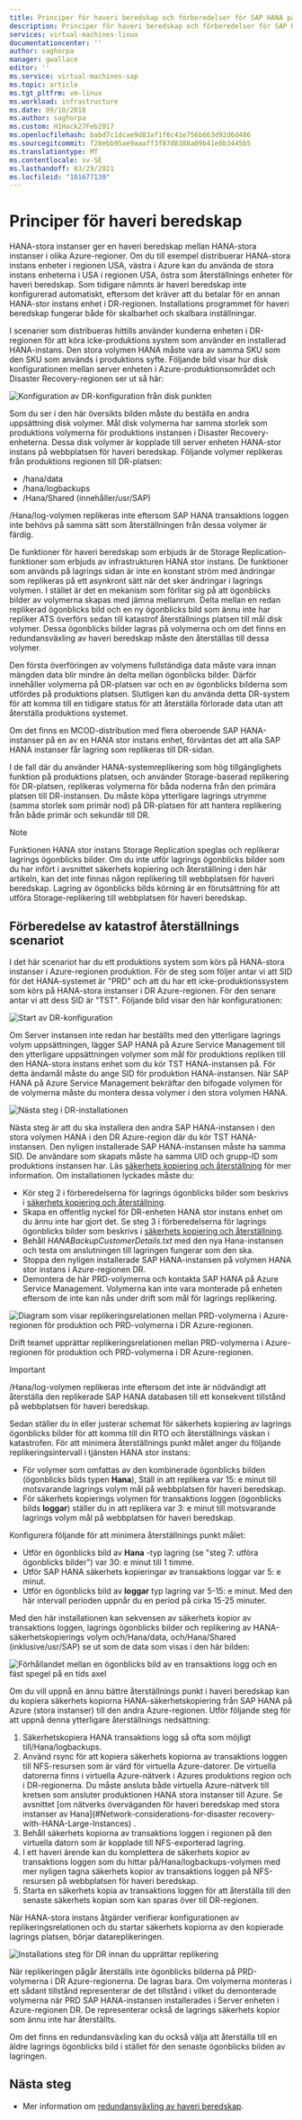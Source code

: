 ```yaml
---
title: Principer för haveri beredskap och förberedelser för SAP HANA på Azure (stora instanser) | Microsoft Docs
description: Principer för haveri beredskap och förberedelser för SAP HANA på Azure (stora instanser)
services: virtual-machines-linux
documentationcenter: ''
author: saghorpa
manager: gwallace
editor: ''
ms.service: virtual-machines-sap
ms.topic: article
ms.tgt_pltfrm: vm-linux
ms.workload: infrastructure
ms.date: 09/10/2018
ms.author: saghorpa
ms.custom: H1Hack27Feb2017
ms.openlocfilehash: babd7c1dcae9d83af1f6c41e756b663d92d6d486
ms.sourcegitcommit: f28ebb95ae9aaaff3f87d8388a09b41e0b3445b5
ms.translationtype: MT
ms.contentlocale: sv-SE
ms.lasthandoff: 03/29/2021
ms.locfileid: "101677130"
---
```

# <a name="disaster-recovery-principles"></a>Principer för haveri beredskap

HANA-stora instanser ger en haveri beredskap mellan HANA-stora instanser i olika Azure-regioner. Om du till exempel distribuerar HANA-stora instans enheter i regionen USA, västra i Azure kan du använda de stora instans enheterna i USA i regionen USA, östra som återställnings enheter för haveri beredskap. Som tidigare nämnts är haveri beredskap inte konfigurerad automatiskt, eftersom det kräver att du betalar för en annan HANA-stor instans enhet i DR-regionen. Installations programmet för haveri beredskap fungerar både för skalbarhet och skalbara inställningar. 

I scenarier som distribueras hittills använder kunderna enheten i DR-regionen för att köra icke-produktions system som använder en installerad HANA-instans. Den stora volymen HANA måste vara av samma SKU som den SKU som används i produktions syfte. Följande bild visar hur disk konfigurationen mellan server enheten i Azure-produktionsområdet och Disaster Recovery-regionen ser ut så här:

![Konfiguration av DR-konfiguration från disk punkten](./media/hana-overview-high-availability-disaster-recovery/disaster_recovery_setup.PNG)

Som du ser i den här översikts bilden måste du beställa en andra uppsättning disk volymer. Mål disk volymerna har samma storlek som produktions volymerna för produktions instansen i Disaster Recovery-enheterna. Dessa disk volymer är kopplade till server enheten HANA-stor instans på webbplatsen för haveri beredskap. Följande volymer replikeras från produktions regionen till DR-platsen:

- /hana/data
- /hana/logbackups 
- /Hana/Shared (innehåller/usr/SAP)

/Hana/log-volymen replikeras inte eftersom SAP HANA transaktions loggen inte behövs på samma sätt som återställningen från dessa volymer är färdig. 

De funktioner för haveri beredskap som erbjuds är de Storage Replication-funktioner som erbjuds av infrastrukturen HANA stor instans. De funktioner som används på lagrings sidan är inte en konstant ström med ändringar som replikeras på ett asynkront sätt när det sker ändringar i lagrings volymen. I stället är det en mekanism som förlitar sig på att ögonblicks bilder av volymerna skapas med jämna mellanrum. Delta mellan en redan replikerad ögonblicks bild och en ny ögonblicks bild som ännu inte har repliker ATS överförs sedan till katastrof återställnings platsen till mål disk volymer.  Dessa ögonblicks bilder lagras på volymerna och om det finns en redundansväxling av haveri beredskap måste den återställas till dessa volymer.  

Den första överföringen av volymens fullständiga data måste vara innan mängden data blir mindre än delta mellan ögonblicks bilder. Därför innehåller volymerna på DR-platsen var och en av ögonblicks bilderna som utfördes på produktions platsen. Slutligen kan du använda detta DR-system för att komma till en tidigare status för att återställa förlorade data utan att återställa produktions systemet.

Om det finns en MCOD-distribution med flera oberoende SAP HANA-instanser på en av en HANA stor instans enhet, förväntas det att alla SAP HANA instanser får lagring som replikeras till DR-sidan.

I de fall där du använder HANA-systemreplikering som hög tillgänglighets funktion på produktions platsen, och använder Storage-baserad replikering för DR-platsen, replikeras volymerna för båda noderna från den primära platsen till DR-instansen. Du måste köpa ytterligare lagrings utrymme (samma storlek som primär nod) på DR-platsen för att hantera replikering från både primär och sekundär till DR. 



>[!NOTE]
>Funktionen HANA stor instans Storage Replication speglas och replikerar lagrings ögonblicks bilder. Om du inte utför lagrings ögonblicks bilder som du har infört i avsnittet säkerhets kopiering och återställning i den här artikeln, kan det inte finnas någon replikering till webbplatsen för haveri beredskap. Lagring av ögonblicks bilds körning är en förutsättning för att utföra Storage-replikering till webbplatsen för haveri beredskap.



## <a name="preparation-of-the-disaster-recovery-scenario"></a>Förberedelse av katastrof återställnings scenariot
I det här scenariot har du ett produktions system som körs på HANA-stora instanser i Azure-regionen produktion. För de steg som följer antar vi att SID för det HANA-systemet är "PRD" och att du har ett icke-produktionssystem som körs på HANA-stora instanser i DR Azure-regionen. För den senare antar vi att dess SID är "TST". Följande bild visar den här konfigurationen:

![Start av DR-konfiguration](./media/hana-overview-high-availability-disaster-recovery/disaster_recovery_start1.PNG)

Om Server instansen inte redan har beställts med den ytterligare lagrings volym uppsättningen, lägger SAP HANA på Azure Service Management till den ytterligare uppsättningen volymer som mål för produktions repliken till den HANA-stora instans enhet som du kör TST HANA-instansen på. För detta ändamål måste du ange SID för produktion HANA-instansen. När SAP HANA på Azure Service Management bekräftar den bifogade volymen för de volymerna måste du montera dessa volymer i den stora volymen HANA.

![Nästa steg i DR-installationen](./media/hana-overview-high-availability-disaster-recovery/disaster_recovery_start2.PNG)

Nästa steg är att du ska installera den andra SAP HANA-instansen i den stora volymen HANA i den DR Azure-region där du kör TST HANA-instansen. Den nyligen installerade SAP HANA-instansen måste ha samma SID. De användare som skapats måste ha samma UID och grupp-ID som produktions instansen har. Läs [säkerhets kopiering och återställning](hana-backup-restore.md) för mer information. Om installationen lyckades måste du:

- Kör steg 2 i förberedelserna för lagrings ögonblicks bilder som beskrivs i [säkerhets kopiering och återställning](hana-backup-restore.md).
- Skapa en offentlig nyckel för DR-enheten HANA stor instans enhet om du ännu inte har gjort det. Se steg 3 i förberedelserna för lagrings ögonblicks bilder som beskrivs i [säkerhets kopiering och återställning](hana-backup-restore.md).
- Behåll *HANABackupCustomerDetails.txt* med den nya Hana-instansen och testa om anslutningen till lagringen fungerar som den ska.  
- Stoppa den nyligen installerade SAP HANA-instansen på volymen HANA stor instans i Azure-regionen DR.
- Demontera de här PRD-volymerna och kontakta SAP HANA på Azure Service Management. Volymerna kan inte vara monterade på enheten eftersom de inte kan nås under drift som mål för lagrings replikering.  

![Diagram som visar replikeringsrelationen mellan PRD-volymerna i Azure-regionen för produktion och PRD-volymerna i DR Azure-regionen.](./media/hana-overview-high-availability-disaster-recovery/disaster_recovery_start3.PNG)

Drift teamet upprättar replikeringsrelationen mellan PRD-volymerna i Azure-regionen för produktion och PRD-volymerna i DR Azure-regionen.

>[!IMPORTANT]
>/Hana/log-volymen replikeras inte eftersom det inte är nödvändigt att återställa den replikerade SAP HANA databasen till ett konsekvent tillstånd på webbplatsen för haveri beredskap.

Sedan ställer du in eller justerar schemat för säkerhets kopiering av lagrings ögonblicks bilder för att komma till din RTO och återställnings väskan i katastrofen. För att minimera återställnings punkt målet anger du följande replikeringsintervall i tjänsten HANA stor instans:
- För volymer som omfattas av den kombinerade ögonblicks bilden (ögonblicks bilds typen **Hana**), Ställ in att replikera var 15: e minut till motsvarande lagrings volym mål på webbplatsen för haveri beredskap.
- För säkerhets kopierings volymen för transaktions loggen (ögonblicks bilds **loggar**) ställer du in att replikera var 3: e minut till motsvarande lagrings volym mål på webbplatsen för haveri beredskap.

Konfigurera följande för att minimera återställnings punkt målet:
- Utför en ögonblicks bild av **Hana** -typ lagring (se "steg 7: utföra ögonblicks bilder") var 30: e minut till 1 timme.
- Utför SAP HANA säkerhets kopieringar av transaktions loggar var 5: e minut.
- Utför en ögonblicks bild av **loggar** typ lagring var 5-15: e minut. Med den här intervall perioden uppnår du en period på cirka 15-25 minuter.

Med den här installationen kan sekvensen av säkerhets kopior av transaktions loggen, lagrings ögonblicks bilder och replikering av HANA-säkerhetskopierings volym och/Hana/data, och/Hana/Shared (inklusive/usr/SAP) se ut som de data som visas i den här bilden:

 ![Förhållandet mellan en ögonblicks bild av en transaktions logg och en fäst spegel på en tids axel](./media/hana-overview-high-availability-disaster-recovery/snapmirror.PNG)

Om du vill uppnå en ännu bättre återställnings punkt i haveri beredskap kan du kopiera säkerhets kopiorna HANA-säkerhetskopiering från SAP HANA på Azure (stora instanser) till den andra Azure-regionen. Utför följande steg för att uppnå denna ytterligare återställnings nedsättning:

1. Säkerhetskopiera HANA transaktions logg så ofta som möjligt till/Hana/logbackups.
1. Använd rsync för att kopiera säkerhets kopiorna av transaktions loggen till NFS-resursen som är värd för virtuella Azure-datorer. De virtuella datorerna finns i virtuella Azure-nätverk i Azures produktions region och i DR-regionerna. Du måste ansluta både virtuella Azure-nätverk till kretsen som ansluter produktionen HANA stora instanser till Azure. Se avsnittet [om nätverks överväganden för haveri beredskap med stora instanser av Hana](#Network-considerations-for-disaster recovery-with-HANA-Large-Instances) . 
1. Behåll säkerhets kopiorna av transaktions loggen i regionen på den virtuella datorn som är kopplade till NFS-exporterad lagring.
1. I ett haveri ärende kan du komplettera de säkerhets kopior av transaktions loggen som du hittar på/Hana/logbackups-volymen med mer nyligen tagna säkerhets kopior av transaktions loggen på NFS-resursen på webbplatsen för haveri beredskap. 
1. Starta en säkerhets kopia av transaktions loggen för att återställa till den senaste säkerhets kopian som kan sparas över till DR-regionen.

När HANA-stora instans åtgärder verifierar konfigurationen av replikeringsrelationen och du startar säkerhets kopiorna av den kopierade lagrings platsen, börjar datareplikeringen.

![Installations steg för DR innan du upprättar replikering](./media/hana-overview-high-availability-disaster-recovery/disaster_recovery_start4.PNG)

När replikeringen pågår återställs inte ögonblicks bilderna på PRD-volymerna i DR Azure-regionerna. De lagras bara. Om volymerna monteras i ett sådant tillstånd representerar de det tillstånd i vilket du demonterade volymerna när PRD SAP HANA-instansen installerades i Server enheten i Azure-regionen DR. De representerar också de lagrings säkerhets kopior som ännu inte har återställts.

Om det finns en redundansväxling kan du också välja att återställa till en äldre lagrings ögonblicks bild i stället för den senaste ögonblicks bilden av lagringen.

## <a name="next-steps"></a>Nästa steg

- Mer information om [redundansväxling av haveri beredskap](hana-failover-procedure.md).
